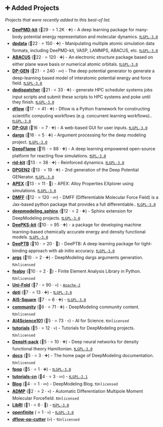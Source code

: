 ## ➕ Added Projects

_Projects that were recently added to this best-of list._

- <b><a href="https://github.com/deepmodeling/deepmd-kit">DeePMD-kit</a></b> (🥇29 ·  ⭐ 1.2K · ➕) - A deep learning package for many-body potential energy representation and molecular dynamics. <code><a href="http://bit.ly/37RvQcA">❗️LGPL-3.0</a></code>
- <b><a href="https://github.com/deepmodeling/dpdata">dpdata</a></b> (🥇22 ·  ⭐ 150 · ➕) - Manipulating multiple atomic simulation data formats, including DeePMD-kit, VASP, LAMMPS, ABACUS, etc. <code><a href="http://bit.ly/37RvQcA">❗️LGPL-3.0</a></code>
- <b><a href="https://github.com/deepmodeling/abacus-develop">ABACUS</a></b> (🥇22 ·  ⭐ 120 · ➕) - An electronic structure package based on either plane wave basis or numerical atomic orbitals. <code><a href="http://bit.ly/37RvQcA">❗️LGPL-3.0</a></code>
- <b><a href="https://github.com/deepmodeling/dpgen">DP-GEN</a></b> (🥇21 ·  ⭐ 240 · 💤) - The deep potential generator to generate a deep-learning based model of interatomic potential energy and force field. <code><a href="http://bit.ly/37RvQcA">❗️LGPL-3.0</a></code>
- <b><a href="https://github.com/deepmodeling/dpdispatcher">dpdispatcher</a></b> (🥇21 ·  ⭐ 33 · ➕) - generate HPC scheduler systems jobs input scripts and submit these scripts to HPC systems and poke until they finish. <code><a href="http://bit.ly/37RvQcA">❗️LGPL-3.0</a></code>
- <b><a href="https://github.com/deepmodeling/dflow">dflow</a></b> (🥈17 ·  ⭐ 41 · ➕) - Dflow is a Python framework for constructing scientific computing workflows (e.g. concurrent learning workflows).. <code><a href="http://bit.ly/37RvQcA">❗️LGPL-3.0</a></code>
- <b><a href="https://github.com/deepmodeling/dpgui">DP-GUI</a></b> (🥈16 ·  ⭐ 7 · ➕) - A web-based GUI for user inputs. <code><a href="http://bit.ly/37RvQcA">❗️LGPL-3.0</a></code>
- <b><a href="https://github.com/deepmodeling/dargs">dargs</a></b> (🥈16 ·  ⭐ 5 · ➕) - Argument processing for the deep modeling project. <code><a href="http://bit.ly/37RvQcA">❗️LGPL-3.0</a></code>
- <b><a href="https://github.com/deepmodeling/deepflame-dev">DeepFlame</a></b> (🥈15 ·  ⭐ 88 · ➕) - A deep learning empowered open-source platform for reacting flow simulations. <code><a href="http://bit.ly/2M0xdwT">❗️GPL-3.0</a></code>
- <b><a href="https://github.com/deepmodeling/rid-kit">rid-kit</a></b> (🥈13 ·  ⭐ 38 · ➕) - Reinforced dynamics. <code><a href="http://bit.ly/37RvQcA">❗️LGPL-3.0</a></code>
- <b><a href="https://github.com/deepmodeling/dpgen2">DPGEN2</a></b> (🥈13 ·  ⭐ 19 · ➕) - 2nd generation of the Deep Potential GENerator. <code><a href="http://bit.ly/37RvQcA">❗️LGPL-3.0</a></code>
- <b><a href="https://github.com/deepmodeling/APEX">APEX</a></b> (🥈13 ·  ⭐ 11 · 🐣) - APEX: Alloy Properties EXplorer using simulations. <code><a href="http://bit.ly/37RvQcA">❗️LGPL-3.0</a></code>
- <b><a href="https://github.com/deepmodeling/DMFF">DMFF</a></b> (🥈12 ·  ⭐ 120 · 💤) - DMFF (Differentiable Molecular Force Field) is a Jax-based python package that provides a full differentiable.. <code><a href="http://bit.ly/37RvQcA">❗️LGPL-3.0</a></code>
- <b><a href="https://github.com/deepmodeling/deepmodeling_sphinx">deepmodeling_sphinx</a></b> (🥈12 ·  ⭐ 2 · ➕) - Sphinx extension for DeepModeling projects. <code><a href="http://bit.ly/37RvQcA">❗️LGPL-3.0</a></code>
- <b><a href="https://github.com/deepmodeling/deepks-kit">DeePKS-kit</a></b> (🥉10 ·  ⭐ 95 · ➕) - a package for developing machine learning-based chemically accurate energy and density functional models. <code><a href="http://bit.ly/37RvQcA">❗️LGPL-3.0</a></code>
- <b><a href="https://github.com/deepmodeling/DeePTB">DeePTB</a></b> (🥉10 ·  ⭐ 20 · 🐣) - DeePTB: A deep learning package for tight-binding approach with ab initio accuracy. <code><a href="http://bit.ly/37RvQcA">❗️LGPL-3.0</a></code>
- <b><a href="https://github.com/deepmodeling/args">args</a></b> (🥉10 ·  ⭐ 2 · ➕) - DeepModeling dargs arguments generation. <code>❗Unlicensed</code>
- <b><a href="https://github.com/deepmodeling/fealpy">fealpy</a></b> (🥉10 ·  ⭐ 2 · 🐣) - Finite Element Analysis Library in Python. <code>❗Unlicensed</code>
- <b><a href="https://github.com/deepmodeling/Uni-Fold">Uni-Fold</a></b> (🥉7 ·  ⭐ 90 · 💀) -  <code><a href="http://bit.ly/3nYMfla">Apache-2</a></code>
- <b><a href="https://github.com/deepmodeling/dpti">dpti</a></b> (🥉7 ·  ⭐ 13 · ➕) -  <code><a href="http://bit.ly/37RvQcA">❗️LGPL-3.0</a></code>
- <b><a href="https://github.com/deepmodeling/AIS-Square">AIS-Square</a></b> (🥉7 ·  ⭐ 6 · ➕) -  <code><a href="http://bit.ly/37RvQcA">❗️LGPL-3.0</a></code>
- <b><a href="https://github.com/deepmodeling/community">community</a></b> (🥉6 ·  ⭐ 71 · ➕) - DeepModeling community content. <code>❗Unlicensed</code>
- <b><a href="https://github.com/deepmodeling/AI4Science101">AI4Science101</a></b> (🥉5 ·  ⭐ 73 · 💀) - AI for Science. <code>❗Unlicensed</code>
- <b><a href="https://github.com/deepmodeling/tutorials">tutorials</a></b> (🥉5 ·  ⭐ 12 · 💀) - Tutorials for DeepModeling projects. <code>❗Unlicensed</code>
- <b><a href="https://github.com/deepmodeling/DeepH-pack">DeepH-pack</a></b> (🥉5 ·  ⭐ 10 · ➕) - Deep neural networks for density functional theory Hamiltonian. <code><a href="http://bit.ly/37RvQcA">❗️LGPL-3.0</a></code>
- <b><a href="https://github.com/deepmodeling/docs">docs</a></b> (🥉5 ·  ⭐ 3 · ➕) - The home page of DeepModeling documentation. <code>❗Unlicensed</code>
- <b><a href="https://github.com/deepmodeling/fpop">fpop</a></b> (🥉5 ·  ⭐ 1 · ➕) -  <code><a href="http://bit.ly/37RvQcA">❗️LGPL-3.0</a></code>
- <b><a href="https://github.com/deepmodeling/tutorials-cn">tutorials-cn</a></b> (🥉4 ·  ⭐ 3 · 💤) -  <code><a href="https://tldrlegal.com/search?q=LGPL-2.1">❗️LGPL-2.1</a></code>
- <b><a href="https://github.com/deepmodeling/blog">Blog</a></b> (🥉4 ·  ⭐ 1 · 💤) - DeepModeling Blog. <code>❗Unlicensed</code>
- <b><a href="https://github.com/deepmodeling/ADMP">ADMP</a></b> (🥉2 ·  ⭐ 2 · 💀) - Automatic Differentiation Multipole Moment Molecular Forcefield. <code>❗Unlicensed</code>
- <b><a href="https://github.com/deepmodeling/LibRI">LibRI</a></b> (🥉1 ·  ⭐ 6 · 🐣) -  <code><a href="http://bit.ly/2M0xdwT">❗️GPL-3.0</a></code>
- <b><a href="https://github.com/deepmodeling/openfinite">openfinite</a></b> ( ⭐ 1 · 💀) -  <code><a href="http://bit.ly/37RvQcA">❗️LGPL-3.0</a></code>
- <b><a href="https://github.com/deepmodeling/dflow-op-cutter">dflow-op-cutter</a></b> (💀) -  <code>❗Unlicensed</code>


